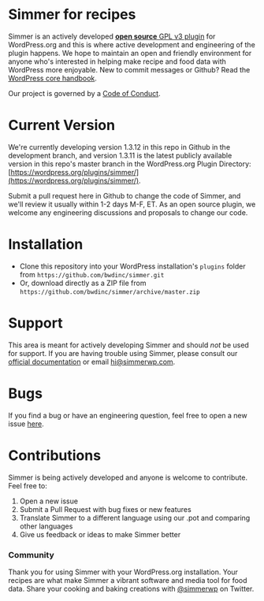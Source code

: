 # Simmer for recipes
Simmer is an actively developed [**open source** GPL v3 plugin](https://github.com/simmerwp/simmer/blob/master/license.txt) for WordPress.org and this is where active development and engineering of the plugin happens. We hope to maintain an open and friendly environment for anyone who's interested in helping make recipe and food data with WordPress more enjoyable. New to commit messages or Github? Read the [WordPress core handbook](https://make.wordpress.org/core/handbook/best-practices/commit-messages/).

Our project is governed by a [Code of Conduct](https://github.com/simmerwp/simmer/blob/master/CODE_OF_CONDUCT.md).

# Current Version
We're currently developing version 1.3.12 in this repo in Github in the development branch, and version 1.3.11 is the latest publicly available version in this repo's master branch in the WordPress.org Plugin Directory: [https://wordpress.org/plugins/simmer/](https://wordpress.org/plugins/simmer/). 

Submit a pull request here in Github to change the code of Simmer, and we'll review it usually within 1-2 days M-F, ET. As an open source plugin, we welcome any engineering discussions and proposals to change our code.  

# Installation
 - Clone this repository into your WordPress installation's `plugins` folder from `https://github.com/bwdinc/simmer.git`
 - Or, download directly as a ZIP file from `https://github.com/bwdinc/simmer/archive/master.zip`

# Support
This area is meant for actively developing Simmer and should _not_ be used for support. If you are having trouble using Simmer, please consult our [official documentation](http://docs.simmerwp.com) or email [hi@simmerwp.com](mailto:hi@simmerwp.com). 

# Bugs
If you find a bug or have an engineering question, feel free to open a new issue [here](https://github.com/bwdinc/simmer/issues).

# Contributions
Simmer is being actively developed and anyone is welcome to contribute. Feel free to:

1. Open a new issue
2. Submit a Pull Request with bug fixes or new features
3. Translate Simmer to a different language using our .pot and comparing other languages
4. Give us feedback or ideas to make Simmer better

### Community
Thank you for using Simmer with your WordPress.org installation. Your recipes are what make Simmer a vibrant software and media tool for food data. Share your cooking and baking creations with [@simmerwp](https://twitter.com/simmerwp) on Twitter.
